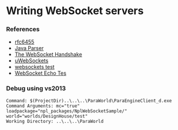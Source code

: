 # Writing WebSocket servers
### References
 - [rfc6455](https://tools.ietf.org/html/rfc6455#section-5.2)
 - [Java Parser](http://git.eclipse.org/c/jetty/org.eclipse.jetty.project.git/plain/jetty-websocket/websocket-common/src/main/java/org/eclipse/jetty/websocket/common/Parser.java)
 - [The WebSocket Handshake](https://developer.mozilla.org/en-US/docs/Web/API/WebSockets_API/Writing_WebSocket_servers)
 - [uWebSockets](https://github.com/uWebSockets/uWebSockets/blob/master/src/WebSocketProtocol.h)
 - [websockets test](http://websocketstest.com/)
 - [WebSocket Echo Tes](http://www.websocket.org/echo.html)
 ### Debug using vs2013
 ```
 Command: $(ProjectDir)..\..\..\ParaWorld\ParaEngineClient_d.exe
 Command Arguments: mc="true"  loadpackage="npl_packages/NplWebSocketSample/"  world="worlds/DesignHouse/test"
 Working Directory: ..\..\..\ParaWorld
 ```